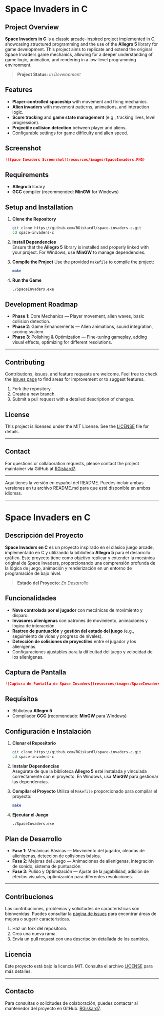 # Space Invaders in C

## Project Overview
**Space Invaders in C** is a classic arcade-inspired project implemented in C, showcasing structured programming and the use of the **Allegro 5** library for game development. This project aims to replicate and extend the original Space Invaders game mechanics, allowing for a deeper understanding of game logic, animation, and rendering in a low-level programming environment.

> **Project Status:** _In Development_

## Features
- **Player-controlled spaceship** with movement and firing mechanics.
- **Alien invaders** with movement patterns, animations, and interaction logic.
- **Score tracking** and **game state management** (e.g., tracking lives, level progression).
- **Projectile collision detection** between player and aliens.
- Configurable settings for game difficulty and alien speed.

## Screenshot
```markdown
![Space Invaders Screenshot](resources/images/SpaceInvaders.PNG)
```

## Requirements
- **Allegro 5** library
- **GCC** compiler (recommended: **MinGW** for Windows)

## Setup and Installation

1. **Clone the Repository**
   ```bash
   git clone https://github.com/RGiskard7/space-invaders-c.git
   cd space-invaders-c
   ```

2. **Install Dependencies**  
   Ensure that the **Allegro 5** library is installed and properly linked with your project. For Windows, use **MinGW** to manage dependencies.

3. **Compile the Project**
   Use the provided `Makefile` to compile the project:
   ```bash
   make
   ```

4. **Run the Game**
   ```bash
   ./SpaceInvaders.exe
   ```

## Development Roadmap
- **Phase 1**: Core Mechanics — Player movement, alien waves, basic collision detection.
- **Phase 2**: Game Enhancements — Alien animations, sound integration, scoring system.
- **Phase 3**: Polishing & Optimization — Fine-tuning gameplay, adding visual effects, optimizing for different resolutions.
  
---

## Contributing
Contributions, issues, and feature requests are welcome. Feel free to check the [issues page](https://github.com/RGiskard7/space-invaders-c/issues) to find areas for improvement or to suggest features.

1. Fork the repository.
2. Create a new branch.
3. Submit a pull request with a detailed description of changes.

## License
This project is licensed under the MIT License. See the [LICENSE](LICENSE) file for details.

---

## Contact
For questions or collaboration requests, please contact the project maintainer via GitHub at [RGiskard7](https://github.com/RGiskard7).

--- 

Aquí tienes la versión en español del README. Puedes incluir ambas versiones en tu archivo README.md para que esté disponible en ambos idiomas.

---

# Space Invaders en C

## Descripción del Proyecto
**Space Invaders en C** es un proyecto inspirado en el clásico juego arcade, implementado en C y utilizando la biblioteca **Allegro 5** para el desarrollo gráfico. Este proyecto tiene como objetivo replicar y extender la mecánica original de Space Invaders, proporcionando una comprensión profunda de la lógica de juego, animación y renderización en un entorno de programación de bajo nivel.

> **Estado del Proyecto:** _En Desarrollo_

## Funcionalidades
- **Nave controlada por el jugador** con mecánicas de movimiento y disparo.
- **Invasores alienígenas** con patrones de movimiento, animaciones y lógica de interacción.
- **Rastreo de puntuación** y **gestión del estado del juego** (e.g., seguimiento de vidas y progreso de niveles).
- **Detección de colisiones de proyectiles** entre el jugador y los alienígenas.
- Configuraciones ajustables para la dificultad del juego y velocidad de los alienígenas.

## Captura de Pantalla
```markdown
![Captura de Pantalla de Space Invaders](resources/images/SpaceInvaders.PNG)
```

## Requisitos
- Biblioteca **Allegro 5**
- Compilador **GCC** (recomendado: **MinGW** para Windows)

## Configuración e Instalación

1. **Clonar el Repositorio**
   ```bash
   git clone https://github.com/RGiskard7/space-invaders-c.git
   cd space-invaders-c
   ```

2. **Instalar Dependencias**  
   Asegúrate de que la biblioteca **Allegro 5** esté instalada y vinculada correctamente con el proyecto. En Windows, usa **MinGW** para gestionar las dependencias.

3. **Compilar el Proyecto**
   Utiliza el `Makefile` proporcionado para compilar el proyecto:
   ```bash
   make
   ```

4. **Ejecutar el Juego**
   ```bash
   ./SpaceInvaders.exe
   ```

## Plan de Desarrollo
- **Fase 1**: Mecánicas Básicas — Movimiento del jugador, oleadas de alienígenas, detección de colisiones básica.
- **Fase 2**: Mejoras del Juego — Animaciones de alienígenas, integración de sonido, sistema de puntuación.
- **Fase 3**: Pulido y Optimización — Ajuste de la jugabilidad, adición de efectos visuales, optimización para diferentes resoluciones.

---

## Contribuciones
Las contribuciones, problemas y solicitudes de características son bienvenidas. Puedes consultar la [página de issues](https://github.com/RGiskard7/space-invaders-c/issues) para encontrar áreas de mejora o sugerir características.

1. Haz un fork del repositorio.
2. Crea una nueva rama.
3. Envía un pull request con una descripción detallada de los cambios.

## Licencia
Este proyecto está bajo la licencia MIT. Consulta el archivo [LICENSE](LICENSE) para más detalles.

---

## Contacto
Para consultas o solicitudes de colaboración, puedes contactar al mantenedor del proyecto en GitHub: [RGiskard7](https://github.com/RGiskard7).
